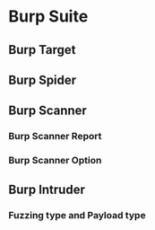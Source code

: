 # Burp Suite

## Burp Target

## Burp Spider

## Burp Scanner

### Burp Scanner Report

### Burp Scanner Option

## Burp Intruder

### Fuzzing type and Payload type
